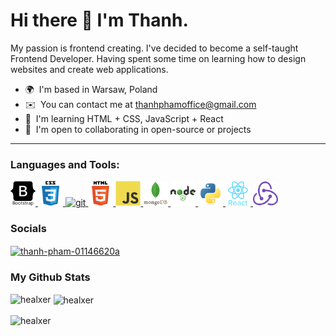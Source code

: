 Hi there 👋 I'm Thanh.
======================

My passion is frontend creating. I've decided to become a self-taught Frontend Developer. Having spent some time on learning how to design websites and create web applications.

* 🌍  I'm based in Warsaw, Poland
* ✉️  You can contact me at [thanhphamoffice@gmail.com](mailto:thanhphamoffice@gmail.com)
* 🧠  I'm learning HTML + CSS, JavaScript + React
* 🤝  I'm open to collaborating in open-source or projects

------------------

<h3 align="left">Languages and Tools:</h3>
<p align="left"> <a href="https://getbootstrap.com" target="_blank" rel="noreferrer"> <img src="https://raw.githubusercontent.com/devicons/devicon/master/icons/bootstrap/bootstrap-plain-wordmark.svg" alt="bootstrap" width="40" height="40"/> </a> <a href="https://www.w3schools.com/css/" target="_blank" rel="noreferrer"> <img src="https://raw.githubusercontent.com/devicons/devicon/master/icons/css3/css3-original-wordmark.svg" alt="css3" width="40" height="40"/> </a> <a href="https://git-scm.com/" target="_blank" rel="noreferrer"> <img src="https://www.vectorlogo.zone/logos/git-scm/git-scm-icon.svg" alt="git" width="40" height="40"/> </a> <a href="https://www.w3.org/html/" target="_blank" rel="noreferrer"> <img src="https://raw.githubusercontent.com/devicons/devicon/master/icons/html5/html5-original-wordmark.svg" alt="html5" width="40" height="40"/> </a> <a href="https://developer.mozilla.org/en-US/docs/Web/JavaScript" target="_blank" rel="noreferrer"> <img src="https://raw.githubusercontent.com/devicons/devicon/master/icons/javascript/javascript-original.svg" alt="javascript" width="40" height="40"/> </a> <a href="https://www.mongodb.com/" target="_blank" rel="noreferrer"> <img src="https://raw.githubusercontent.com/devicons/devicon/master/icons/mongodb/mongodb-original-wordmark.svg" alt="mongodb" width="40" height="40"/> </a> <a href="https://nodejs.org" target="_blank" rel="noreferrer"> <img src="https://raw.githubusercontent.com/devicons/devicon/master/icons/nodejs/nodejs-original-wordmark.svg" alt="nodejs" width="40" height="40"/> </a> <a href="https://www.python.org" target="_blank" rel="noreferrer"> <img src="https://raw.githubusercontent.com/devicons/devicon/master/icons/python/python-original.svg" alt="python" width="40" height="40"/> </a> <a href="https://reactjs.org/" target="_blank" rel="noreferrer"> <img src="https://raw.githubusercontent.com/devicons/devicon/master/icons/react/react-original-wordmark.svg" alt="react" width="40" height="40"/> </a> <a href="https://redux.js.org" target="_blank" rel="noreferrer"> <img src="https://raw.githubusercontent.com/devicons/devicon/master/icons/redux/redux-original.svg" alt="redux" width="40" height="40"/> </a> </p>




### Socials

<p align="left">
<a href="https://linkedin.com/in/thanh-pham-01146620a" target="blank"><img align="center" src="https://raw.githubusercontent.com/rahuldkjain/github-profile-readme-generator/master/src/images/icons/Social/linked-in-alt.svg" alt="thanh-pham-01146620a" height="30" width="40" /></a>
</p>



### My Github Stats


<p><img align="left" src="https://github-readme-stats.vercel.app/api/top-langs?username=healxer&show_icons=true&locale=en&layout=compact" alt="healxer" /></p>

<p>&nbsp;<img align="center" src="https://github-readme-stats.vercel.app/api?username=healxer&show_icons=true&locale=en" alt="healxer" /></p>

<p><img align="center" src="https://github-readme-streak-stats.herokuapp.com/?user=healxer&" alt="healxer" /></p>
